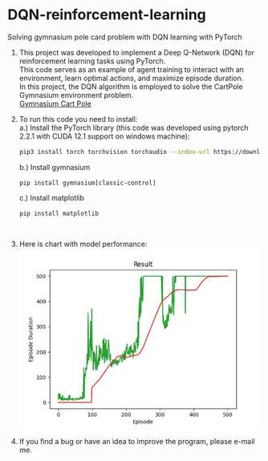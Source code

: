 # DQN-reinforcement-learning
Solving gymnasium pole card problem with DQN learning with PyTorch

1. This project was developed to implement a Deep Q-Network (DQN) for reinforcement learning tasks using PyTorch. <br />
This code serves as an example of agent training to interact with an environment, learn optimal actions, and maximize episode duration. <br />
In this project, the DQN algorithm is employed to solve the CartPole Gymnasium environment problem. <br />
[Gymnasium Cart Pole](https://gymnasium.farama.org/environments/classic_control/cart_pole/)

2. To run this code you need to install: <br />
   a.) Install the PyTorch library (this code was developed using pytorch 2.2.1 with CUDA 12.1 support on windows machine):<br />
   ```sh
   pip3 install torch torchvision torchaudio --index-url https://download.pytorch.org/whl/cu121
   ```
   b.) Install gymnasium
   ```
   pip install gymnasium[classic-control]
   ```
   c.) Install matplotlib
   ```
   pip install matplotlib
   ```
   <br />

3. Here is chart with model performance: <br />
   ![Performance](https://github.com/thekamik/DQN-reinforcement-learning/blob/main/training_result.png)

   
4. If you find a bug or have an idea to improve the program, please e-mail me.
